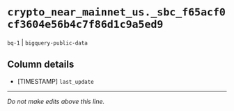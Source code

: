 # `crypto_near_mainnet_us._sbc_f65acf0cf3604e56b4c7f86d1c9a5ed9`
`bq-1` | `bigquery-public-data`

## Column details
* [TIMESTAMP] `last_update`

-------------------------------------------------------------------------------
*Do not make edits above this line.*
